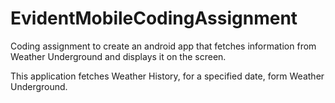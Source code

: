 # EvidentMobileCodingAssignment
Coding assignment to create an android app that fetches information from Weather Underground and displays it on the screen.


This application fetches Weather History, for a specified date, form Weather Underground.
